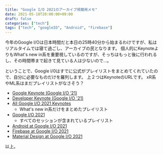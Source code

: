 ```yaml
---
title: "Google I/O 2021のアーカイブ視聴用メモ"
date: 2021-05-18T20:00:00+09:00
draft: false
categories: ["tech"]
tags: ["tech", "googleIO", "Android", "firebase"]
---
```


今年のGoogle I/Oは日本時間だと本日の25時40分から始まるわけですが、私はリアルタイムでは寝て過ごし、アーカイブの民となります。
個人的にKeynoteよりもWhat's new in系を重要視しているのですが、そっちはもっと後に行われるし、その時間帯まで起きて見ている人は少ないので…。

ということで、Google I/0はすでに公式がプレイリストをまとめてくれていたので、自分に必要なものだけを羅列します。
上２つはKeynoteのURLです。
xR系やML系はまだプレイリストがなさそう？

- [Google Keynote (Google I/O ‘21)](https://www.youtube.com/watch?v=XFFrahd05OM)
- [Developer Keynote (Google I/O '21)](https://www.youtube.com/watch?v=a553D0s7HeE)
- [All Google I/O 2021 Keynotes](https://www.youtube.com/playlist?list=PLOU2XLYxmsIIIRNHgsZPcSQJJ--2_MQvR)
  - What's new in系だけをまとめたプレイリスト
- [Google I/O 2021](https://www.youtube.com/playlist?list=PLOU2XLYxmsIJhsF3up2ueu2pRealr9raD)
  - すべてのセッションが含まれているプレイリスト
- [Android at Google I/O 2021](https://www.youtube.com/playlist?list=PLWz5rJ2EKKc_Q7bBAqjfP9o8WvrjgvgU8)
- [Firebase at Google I/O 2021](https://www.youtube.com/playlist?list=PLl-K7zZEsYLlWs7GqHTEZMfnWXU32M46M)
- [Material Design at Google I/O 2021](https://www.youtube.com/playlist?list=PLsoLz-E4Os4UpykJ7fMXB55Iu-98Z1ydT)

以上。